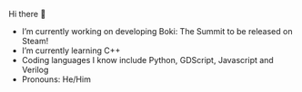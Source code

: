 Hi there 👋

- I’m currently working on developing Boki: The Summit to be released on Steam! 
- I’m currently learning C++
- Coding languages I know include Python, GDScript, Javascript and Verilog
- Pronouns: He/Him
